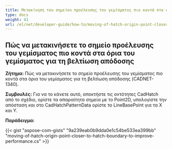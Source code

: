 ```yaml
---
title: Μετακίνηση του σημείου προέλευσης του γεμίσματος πιο κοντά στα όρια του γεμίσματος για τη βελτίωση απόδοσης
type: docs
weight: 41
url: /el/net/developer-guide/how-to/moving-of-hatch-origin-point-closer-to-hatch-boundary-to-improve-performance/
---
```


## **Πώς να μετακινήσετε το σημείο προέλευσης του γεμίσματος πιο κοντά στα όρια του γεμίσματος για τη βελτίωση απόδοσης**

**Ζήτημα:** Πώς να μετακινήσετε το σημείο προέλευσης του γεμίσματος πιο κοντά στα όρια του γεμίσματος για τη βελτίωση απόδοσης (CADNET-1340).

**Συμβουλές:** Για να το κάνετε αυτό, αποκτήστε τις οντότητες CadHatch από το σχέδιο, ορίστε τα απαραίτητα σημεία με το Point2D, υπολογίστε την απόσταση και στο CadHatchPatternData ορίστε το LineBasePoint για τα X και Y.

**Παράδειγμα:**

{{< gist "aspose-com-gists" "9a239eab0b9dda0e1c54be533ea399bb" "moving-of-hatch-origin-point-closer-to-hatch-boundary-to-improve-performance.cs" >}}
